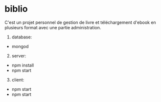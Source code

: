 # biblio
C'est un projet personnel de gestion de livre et téléchargement d'ebook en plusieurs format avec une partie administration.

 1. database:
  * mongod
 2. server: 
  * npm install
  * npm start
 3. client: 
  * npm start
  * npm start
